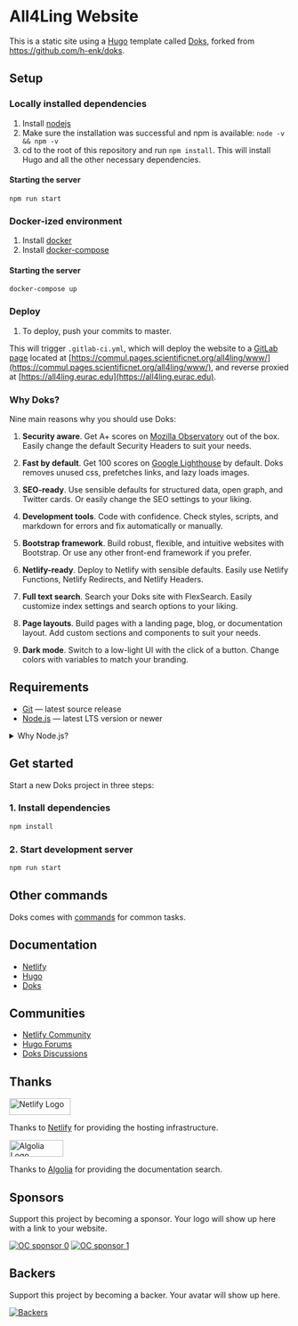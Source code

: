# All4Ling Website

This is a static site using a [Hugo](https://gohugo.io/) template called [Doks](https://getdoks.org/), forked from https://github.com/h-enk/doks.

## Setup

### Locally installed dependencies

1. Install [nodejs](https://nodejs.org/en/download/)
2. Make sure the installation was successful and npm is available: `node -v && npm -v`
3. cd to the root of this repository and run `npm install`. This will install Hugo and all the other necessary dependencies.

#### Starting the server

`npm run start`


### Docker-ized environment

1. Install [docker](https://docs.docker.com/get-docker/)
2. Install [docker-compose](https://docs.docker.com/compose/install/)

#### Starting the server

`docker-compose up`


### Deploy

1. To deploy, push your commits to master.

This will trigger `.gitlab-ci.yml`, which will deploy the website to a [GitLab page](https://docs.gitlab.com/ee/user/project/pages/) located at [https://commul.pages.scientificnet.org/all4ling/www/](https://commul.pages.scientificnet.org/all4ling/www/), and reverse proxied at [https://all4ling.eurac.edu](https://all4ling.eurac.edu).


### Why Doks?
Nine main reasons why you should use Doks:

1. __Security aware__. Get A+ scores on [Mozilla Observatory](https://observatory.mozilla.org/analyze/doks.netlify.app) out of the box. Easily change the default Security Headers to suit your needs.

2. __Fast by default__. Get 100 scores on [Google Lighthouse](https://googlechrome.github.io/lighthouse/viewer/?gist=7731347bb8ce999eff7428a8e763b637) by default. Doks removes unused css, prefetches links, and lazy loads images.

3. __SEO-ready__. Use sensible defaults for structured data, open graph, and Twitter cards. Or easily change the SEO settings to your liking.

4. __Development tools__. Code with confidence. Check styles, scripts, and markdown for errors and fix automatically or manually.

5. __Bootstrap framework__. Build robust, flexible, and intuitive websites with Bootstrap. Or use any other front-end framework if you prefer.

6. __Netlify-ready__. Deploy to Netlify with sensible defaults. Easily use Netlify Functions, Netlify Redirects, and Netlify Headers.

7. __Full text search__. Search your Doks site with FlexSearch. Easily customize index settings and search options to your liking.

8. __Page layouts__. Build pages with a landing page, blog, or documentation layout. Add custom sections and components to suit your needs.

9. __Dark mode__. Switch to a low-light UI with the click of a button. Change colors with variables to match your branding.


## Requirements

- [Git](https://git-scm.com/) — latest source release
- [Node.js](https://nodejs.org/) — latest LTS version or newer

<details>
<summary>Why Node.js?</summary>

Doks uses npm (included with Node.js) to centralize dependency management, making it [easy to update](https://getdoks.org/docs/help/how-to-update/) resources, build tooling, plugins, and build scripts.

</details>

## Get started

Start a new Doks project in three steps:

### 1. Install dependencies

```bash
npm install
```

### 2. Start development server

```bash
npm run start
```

## Other commands

Doks comes with [commands](https://getdoks.org/docs/prologue/commands/) for common tasks.

## Documentation

- [Netlify](https://docs.netlify.com/)
- [Hugo](https://gohugo.io/documentation/)
- [Doks](https://getdoks.org/)

## Communities

- [Netlify Community](https://community.netlify.com/)
- [Hugo Forums](https://discourse.gohugo.io/)
- [Doks Discussions](https://github.com/h-enk/doks/discussions)

## Thanks

<a href="https://www.netlify.com/">
  <img src="https://cdn.netlify.com/15ecf59b59c9d04b88097c6b5d2c7e8a7d1302d0/1b6d6/img/press/logos/full-logo-light.svg" width="110.25" height="30" alt="Netlify Logo">
</a>

Thanks to [Netlify](https://www.netlify.com/) for providing the hosting infrastructure.

<a href="https://www.algolia.com/">
  <img src="https://res.cloudinary.com/hilnmyskv/image/upload/q_auto/v1631888269/Algolia_com_Website_assets/images/shared/algolia_logo/logo-algolia-nebula-blue-full.svg" width="97" height="30" alt="Algolia Logo">
</a>

Thanks to [Algolia](https://www.algolia.com/) for providing the documentation search.

## Sponsors

Support this project by becoming a sponsor. Your logo will show up here with a link to your website.

[![OC sponsor 0](https://opencollective.com/doks/tiers/sponsor/0/avatar.svg)](https://opencollective.com/doks/tiers/sponsor/0/website)
[![OC sponsor 1](https://opencollective.com/doks/tiers/sponsor/1/avatar.svg)](https://opencollective.com/doks/tiers/sponsor/1/website)

## Backers

Support this project by becoming a backer. Your avatar will show up here.

[![Backers](https://opencollective.com/doks/tiers/backer.svg)](https://opencollective.com/doks)
